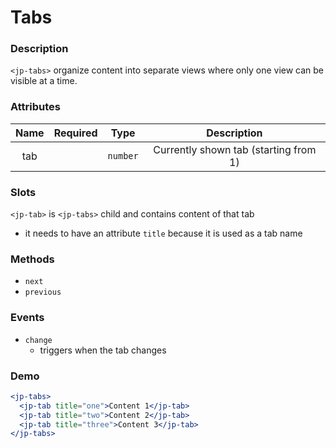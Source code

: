 # Tabs

### Description

`<jp-tabs>` organize content into separate views where only one view can be visible at a time.

### Attributes

| **Name** | **Required** | **Type** |            **Description**            |
| :------: | :----------: | :------: | :-----------------------------------: |
|   tab    |              | `number` | Currently shown tab (starting from 1) |

### Slots

`<jp-tab>` is `<jp-tabs>` child and contains content of that tab

- it needs to have an attribute `title` because it is used as a tab name

### Methods

- `next`
- `previous`

### Events

- `change`
  - triggers when the tab changes

### Demo

```jsx live
<jp-tabs>
  <jp-tab title="one">Content 1</jp-tab>
  <jp-tab title="two">Content 2</jp-tab>
  <jp-tab title="three">Content 3</jp-tab>
</jp-tabs>
```
